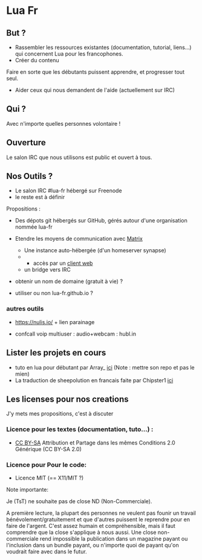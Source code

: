
# Lua Fr

## But ?

* Rassembler les ressources existantes (documentation, tutorial, liens...) qui concernent Lua pour les francophones.
* Créer du contenu

Faire en sorte que les débutants puissent apprendre, et progresser tout seul.

* Aider ceux qui nous demandent de l'aide (actuellement sur IRC)


## Qui ?

Avec n'importe quelles personnes volontaire !


## Ouverture

Le salon IRC que nous utilisons est public et ouvert à tous.


## Nos Outils ?

* Le salon IRC #lua-fr hébergé sur Freenode
* le reste est à définir

Propositions :

* Des dépots git hébergés sur GitHub, gérés autour d'une organisation nommée lua-fr
* Etendre les moyens de communication avec [Matrix](matrix.org)
  * Une instance auto-hébergée (d'un homeserver synapse)
  * + accès par un [client web](https://riot.im/app/)
  * un bridge vers IRC

* obtenir un nom de domaine (gratuit à vie) ?
* utiliser ou non lua-fr.github.io ?


### autres outils

* https://nulis.io/ + lien parainage

* confcall voip multiuser : audio+webcam : hubl.in


## Lister les projets en cours

* tuto en lua pour débutant par Array_ [ici](https://github.com/tst2005/tuto-lua/blob/master/guideLua.md) (Note : mettre son repo et pas le mien)
* La traduction de sheepolution en francais faite par Chipster1 [ici](https://hammerdale.nsupdate.info/blog/post/sheepolution/avant_propos_trad_sheepolution/)

## Les licenses pour nos creations

J'y mets mes propositions, c'est à discuter

### Licence pour les textes (documentation, tuto...) :

* [CC BY-SA](https://creativecommons.org/licenses/by-sa/2.0/deed.fr) Attribution et Partage dans les mêmes Conditions 2.0 Générique (CC BY-SA 2.0)


### Licence pour Pour le code:

* Licence MIT (== X11/MIT ?)


Note importante:

Je (TsT) ne souhaite pas de close ND (Non-Commerciale).

A première lecture, la plupart des personnes ne veulent pas founir un travail bénévolement/gratuitement et que d'autres puissent le reprendre pour en faire de l'argent.
C'est assez humain et compréhensible, mais il faut comprendre que la close s'applique à nous aussi.
Une close non-commerciale rend impossible la publication dans un magazine payant ou l'inclusion dans un bundle payant, ou n'importe quoi de payant qu'on voudrait faire avec dans le futur.

